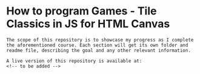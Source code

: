 # How to program Games - Tile Classics in JS for HTML Canvas

    The scope of this repository is to showcase my progress as I complete the aforementioned course. Each section will get its own folder and readme file, describing the goal and any other relevant information.

    A live version of this repository is available at:
    <!-- to be added -->
